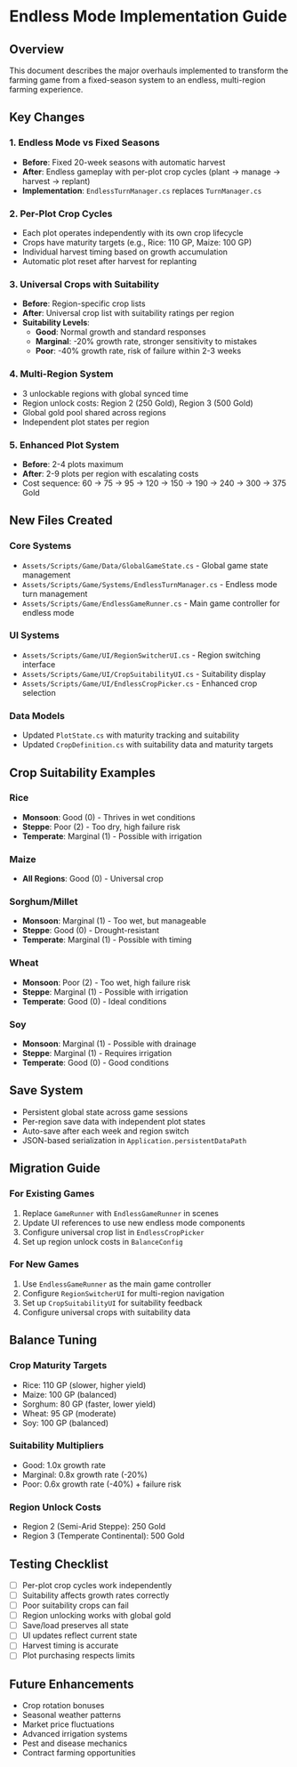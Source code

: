# Endless Mode Implementation Guide

## Overview
This document describes the major overhauls implemented to transform the farming game from a fixed-season system to an endless, multi-region farming experience.

## Key Changes

### 1. Endless Mode vs Fixed Seasons
- **Before**: Fixed 20-week seasons with automatic harvest
- **After**: Endless gameplay with per-plot crop cycles (plant → manage → harvest → replant)
- **Implementation**: `EndlessTurnManager.cs` replaces `TurnManager.cs`

### 2. Per-Plot Crop Cycles
- Each plot operates independently with its own crop lifecycle
- Crops have maturity targets (e.g., Rice: 110 GP, Maize: 100 GP)
- Individual harvest timing based on growth accumulation
- Automatic plot reset after harvest for replanting

### 3. Universal Crops with Suitability
- **Before**: Region-specific crop lists
- **After**: Universal crop list with suitability ratings per region
- **Suitability Levels**:
  - **Good**: Normal growth and standard responses
  - **Marginal**: -20% growth rate, stronger sensitivity to mistakes
  - **Poor**: -40% growth rate, risk of failure within 2-3 weeks

### 4. Multi-Region System
- 3 unlockable regions with global synced time
- Region unlock costs: Region 2 (250 Gold), Region 3 (500 Gold)
- Global gold pool shared across regions
- Independent plot states per region

### 5. Enhanced Plot System
- **Before**: 2-4 plots maximum
- **After**: 2-9 plots per region with escalating costs
- Cost sequence: 60 → 75 → 95 → 120 → 150 → 190 → 240 → 300 → 375 Gold

## New Files Created

### Core Systems
- `Assets/Scripts/Game/Data/GlobalGameState.cs` - Global game state management
- `Assets/Scripts/Game/Systems/EndlessTurnManager.cs` - Endless mode turn management
- `Assets/Scripts/Game/EndlessGameRunner.cs` - Main game controller for endless mode

### UI Systems
- `Assets/Scripts/Game/UI/RegionSwitcherUI.cs` - Region switching interface
- `Assets/Scripts/Game/UI/CropSuitabilityUI.cs` - Suitability display
- `Assets/Scripts/Game/UI/EndlessCropPicker.cs` - Enhanced crop selection

### Data Models
- Updated `PlotState.cs` with maturity tracking and suitability
- Updated `CropDefinition.cs` with suitability data and maturity targets

## Crop Suitability Examples

### Rice
- **Monsoon**: Good (0) - Thrives in wet conditions
- **Steppe**: Poor (2) - Too dry, high failure risk
- **Temperate**: Marginal (1) - Possible with irrigation

### Maize
- **All Regions**: Good (0) - Universal crop

### Sorghum/Millet
- **Monsoon**: Marginal (1) - Too wet, but manageable
- **Steppe**: Good (0) - Drought-resistant
- **Temperate**: Marginal (1) - Possible with timing

### Wheat
- **Monsoon**: Poor (2) - Too wet, high failure risk
- **Steppe**: Marginal (1) - Possible with irrigation
- **Temperate**: Good (0) - Ideal conditions

### Soy
- **Monsoon**: Marginal (1) - Possible with drainage
- **Steppe**: Marginal (1) - Requires irrigation
- **Temperate**: Good (0) - Good conditions

## Save System
- Persistent global state across game sessions
- Per-region save data with independent plot states
- Auto-save after each week and region switch
- JSON-based serialization in `Application.persistentDataPath`

## Migration Guide

### For Existing Games
1. Replace `GameRunner` with `EndlessGameRunner` in scenes
2. Update UI references to use new endless mode components
3. Configure universal crop list in `EndlessCropPicker`
4. Set up region unlock costs in `BalanceConfig`

### For New Games
1. Use `EndlessGameRunner` as the main game controller
2. Configure `RegionSwitcherUI` for multi-region navigation
3. Set up `CropSuitabilityUI` for suitability feedback
4. Configure universal crops with suitability data

## Balance Tuning

### Crop Maturity Targets
- Rice: 110 GP (slower, higher yield)
- Maize: 100 GP (balanced)
- Sorghum: 80 GP (faster, lower yield)
- Wheat: 95 GP (moderate)
- Soy: 100 GP (balanced)

### Suitability Multipliers
- Good: 1.0x growth rate
- Marginal: 0.8x growth rate (-20%)
- Poor: 0.6x growth rate (-40%) + failure risk

### Region Unlock Costs
- Region 2 (Semi-Arid Steppe): 250 Gold
- Region 3 (Temperate Continental): 500 Gold

## Testing Checklist
- [ ] Per-plot crop cycles work independently
- [ ] Suitability affects growth rates correctly
- [ ] Poor suitability crops can fail
- [ ] Region unlocking works with global gold
- [ ] Save/load preserves all state
- [ ] UI updates reflect current state
- [ ] Harvest timing is accurate
- [ ] Plot purchasing respects limits

## Future Enhancements
- Crop rotation bonuses
- Seasonal weather patterns
- Market price fluctuations
- Advanced irrigation systems
- Pest and disease mechanics
- Contract farming opportunities
